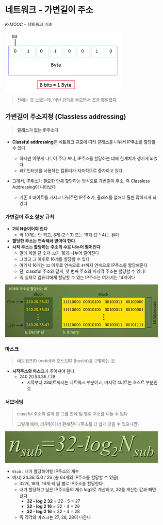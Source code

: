 # 네트워크 - 가변길이 주소

*K-MOOC - 네트워크 기초*



<img src="12_네트워크_가변길이_주소.assets/classless_address.png" alt="classless_address" style="zoom:50%;" />

> 전에는 못 느꼈는데, 이번 강의를 들으면서 조금 햇깔렸다



## 가변길이 주소지정 (Classless addressing)

> #### 클래스가 없는 IP주소다

- **Classful addressing**은 네트워크 규모에 따라 클래스를 나눠서 IP주소를 할당할 수 있다
  - 하지만 이렇게 나누어 주다 보니, IP주소를 할당하는 데에 한계치가 생기게 되었다
  - 왜? 인터넷을 사용하는 컴퓨터가 지속적으로 증가하고 있다

- 그래서, IP주소가 필요한 만큼 할당하는 방식으로 가변길이 주소, 즉 Classless Addressing이 나타났다
  - 기존 4 바이트를 가지고 나눠주던 IP주소가, 클래스를 없애니 훨씬 많아지게 되었다



### 가변길이 주소 할당 규칙

- **2의 N승이어야 한다**
  - 딱 10개는 안 되고, 8개 (2 ^ 3) 또는 16개 (2 ^ 4)는 된다
- **할당한 주소는 연속해서 받아야 한다**
- **시작 주소는 할당하는 주소의 수로 나누어 떨어진다**
  - 밑에 제일 끝 숫자 `32`가 16과 나누어 떨어진다
  - 그리고 그 이후로 16개를 할당할 수 있다
  - 여기서 16개는 `32` 이후로 연속으로 `47`까지 연속으로 IP주소를 할당해준다
  - 단, classful 주소와 같게, 첫 번째 주소와 마지막 주소는 할당할 수 있다!
  - 즉 실제로 컴퓨터에게 할당할 수 있는 IP주소는 여기서는 14개이다

<img src="12_네트워크_가변길이_주소.assets/image-20230118080955115.png" alt="image-20230118080955115" style="zoom: 67%;" />



### 마스크

> 네트워크ID (netid)와 호스트ID (hostid)를 구별하는 것

- **시작주소와 마스크**가 주어져야 한다
  - 240.20.53.36 / 28
    - 시작부터 28비트까지는 네트워크 부분이고, 마지막 4비트는 호스트 부분인 것



### 서브네팅

> classful 주소와 같이 한 그룹 안에 팀 별로 주소를 나눌 수 있다
>
> 그렇게 해야, 라우팅이 더 편해진다 (주소를 더 쉽게 찾을 수 있으니깐)

![image-20230118081814887](12_네트워크_가변길이_주소.assets/image-20230118081814887.png)

- `Nsub` : 내가 할당해야할 IP주소의 개수
- 예시) 24.36.15.0 / 26 (총 64개의 IP주소를 할당할 수 있음)
  - 32개, 16개, 16개 씩 팀 별로 IP주소를 할당한다
  - 내가 할당하고 싶은 IP주소들의 개수 log2로 계산하고, 32를 계산한 값과 빼면 된다
    - **32 - log 2 32** = 32 - 5 = 27
    - **32 - log 2 16** = 32 - 4 = 28
    - **32 - log 2 16** = 32 - 4 = 28
  - 즉 각각의 마스크는 27, 28, 28이 나온다

